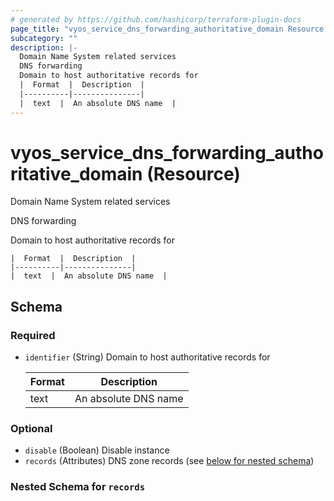 ```yaml
---
# generated by https://github.com/hashicorp/terraform-plugin-docs
page_title: "vyos_service_dns_forwarding_authoritative_domain Resource - vyos"
subcategory: ""
description: |-
  Domain Name System related services
  DNS forwarding
  Domain to host authoritative records for
  |  Format  |  Description  |
  |----------|---------------|
  |  text  |  An absolute DNS name  |
---
```


# vyos_service_dns_forwarding_authoritative_domain (Resource)

Domain Name System related services

DNS forwarding

Domain to host authoritative records for

    |  Format  |  Description  |
    |----------|---------------|
    |  text  |  An absolute DNS name  |



<!-- schema generated by tfplugindocs -->
## Schema

### Required

- `identifier` (String) Domain to host authoritative records for

    |  Format  |  Description  |
    |----------|---------------|
    |  text  |  An absolute DNS name  |

### Optional

- `disable` (Boolean) Disable instance
- `records` (Attributes) DNS zone records (see [below for nested schema](#nestedatt--records))

<a id="nestedatt--records"></a>
### Nested Schema for `records`

